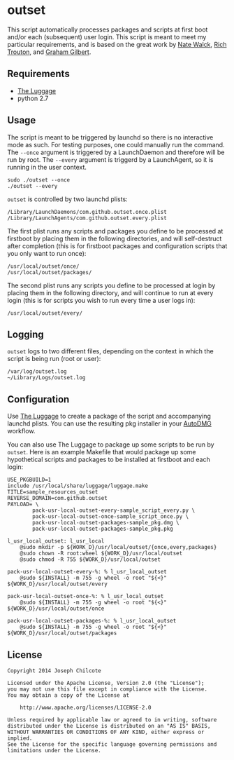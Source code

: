 outset
======

This script automatically processes packages and scripts at first boot and/or each (subsequent) user login. This script is meant to meet my particular requirements, and is based on the great work by [Nate Walck](https://github.com/natewalck/Scripts/blob/master/scriptRunner.py), [Rich Trouton](https://github.com/rtrouton/First-Boot-Package-Install), and [Graham Gilbert](https://github.com/grahamgilbert/first-boot-pkg/blob/master/Resources/first-boot).

Requirements
------------
+ [The Luggage](https://github.com/unixorn/luggage)  
+ python 2.7  

Usage
-----

The script is meant to be triggered by launchd so there is no interactive mode as such. For testing purposes, one could manually run the command. The `--once` argument is triggered by a LaunchDaemon and therefore will be run by root. The `--every` argument is triggerd by a LaunchAgent, so it is running in the user context.

	sudo ./outset --once
	./outset --every

`outset` is controlled by two launchd plists:

	/Library/LaunchDaemons/com.github.outset.once.plist
	/Library/LaunchAgents/com.github.outset.every.plist

The first plist runs any scripts and packages you define to be processed at firstboot by placing them in the following directories, and will self-destruct after completion (this is for firstboot packages and configuration scripts that you only want to run once):

	/usr/local/outset/once/
	/usr/local/outset/packages/

The second plist runs any scripts you define to be processed at login by placing them in the following directory, and will continue to run at every login (this is for scripts you wish to run every time a user logs in):

	/usr/local/outset/every/

Logging
-------
`outset` logs to two different files, depending on the context in which the script is being run (root or user):

	/var/log/outset.log
	~/Library/Logs/outset.log

Configuration
-------------
Use [The Luggage](https://github.com/unixorn/luggage) to create a package of the script and accompanying launchd plists. You can use the resulting pkg installer in your [AutoDMG](https://github.com/MagerValp/AutoDMG) workflow.

You can also use The Luggage to package up some scripts to be run by `outset`. Here is an example Makefile that would package up some hypothetical scripts and packages to be installed at firstboot and each login:

	USE_PKGBUILD=1
	include /usr/local/share/luggage/luggage.make
	TITLE=sample_resources_outset
	REVERSE_DOMAIN=com.github.outset
	PAYLOAD= \
			pack-usr-local-outset-every-sample_script_every.py \
			pack-usr-local-outset-once-sample_script_once.py \
			pack-usr-local-outset-packages-sample_pkg.dmg \
			pack-usr-local-outset-packages-sample_pkg.pkg

	l_usr_local_outset: l_usr_local
		@sudo mkdir -p ${WORK_D}/usr/local/outset/{once,every,packages}
		@sudo chown -R root:wheel ${WORK_D}/usr/local/outset
		@sudo chmod -R 755 ${WORK_D}/usr/local/outset

	pack-usr-local-outset-every-%: % l_usr_local_outset
		@sudo ${INSTALL} -m 755 -g wheel -o root "${<}" ${WORK_D}/usr/local/outset/every

	pack-usr-local-outset-once-%: % l_usr_local_outset
		@sudo ${INSTALL} -m 755 -g wheel -o root "${<}" ${WORK_D}/usr/local/outset/once

	pack-usr-local-outset-packages-%: % l_usr_local_outset
		@sudo ${INSTALL} -m 755 -g wheel -o root "${<}" ${WORK_D}/usr/local/outset/packages


License
-------

	Copyright 2014 Joseph Chilcote
	
	Licensed under the Apache License, Version 2.0 (the "License");
	you may not use this file except in compliance with the License.
	You may obtain a copy of the License at
	
		http://www.apache.org/licenses/LICENSE-2.0
	
	Unless required by applicable law or agreed to in writing, software
	distributed under the License is distributed on an "AS IS" BASIS,
	WITHOUT WARRANTIES OR CONDITIONS OF ANY KIND, either express or implied.
	See the License for the specific language governing permissions and
	limitations under the License.
